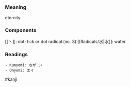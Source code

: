 ### Meaning

eternity

### Components

[[丶]]: dot; tick or dot radical (no. 3) [[Radicals/水|水]]: water

### Readings

```
- Kunyomi: なが.い
- Onyomi: エイ
```

#kanji